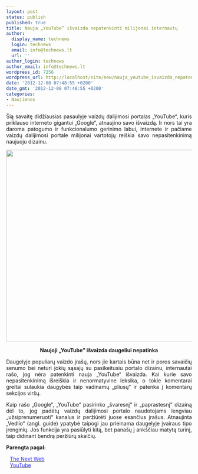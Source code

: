 ```yaml
---
layout: post
status: publish
published: true
title: Nauja „YouTube” išvaizda nepatenkinti milijonai internautų
author:
  display_name: technews
  login: technews
  email: info@technews.lt
  url: ''
author_login: technews
author_email: info@technews.lt
wordpress_id: 7256
wordpress_url: http://localhost/site/new/nauja_youtube_isvaizda_nepatenkinti_milijonai_internautu/
date: '2012-12-08 07:48:55 +0200'
date_gmt: '2012-12-08 07:48:55 +0200'
categories:
- Naujienos
---
```

<p style="text-align:justify">Šią savaitę didžiausias pasaulyje vaizdų dalijimosi portalas „YouTube“, kuris priklauso interneto gigantui „Google“, atnaujino savo išvaizdą. Ir nors tai yra daroma patogumo ir funkcionalumo gerinimo labui, internete ir pačiame vaizdų dalijimosi portale milijonai vartotojų reiškia savo nepasitenkinimą naujuoju dizainu.</p>
<p style="text-align:center"> <a target="blank" href="http://www.technologijos.lt/upload/image/n/technologijos/it/S-29945/youtube-1.jpg"><img alt="" src="http://www.technologijos.lt/upload/image/n/technologijos/it/S-29945/1-youtube-1.jpg" style="width: 520px;" /></a></p>
<div style="text-align:center"> <strong>Naujoji „YouTube” išvaizda daugeliui nepatinka</strong><br/><em></em></div>
<div style="text-align:justify"><!--[if gte mso 9]><![endif]--><!--[if gte mso 9]><xml></p>
<p>  Normal<br />
  0</p>
<p>  false<br />
  false<br />
  false</p>
<p>  EN-US<br />
  X-NONE<br />
  X-NONE</p>
<p></xml><![endif]--><!--[if gte mso 9]><![endif]--><!--[if gte mso 10]></p>
<style>
 /* Style Definitions */<br />
 table.MsoNormalTable<br />
	{mso-style-name:"Table Normal";<br />
	mso-style-parent:"";<br />
	line-height:115%;<br />
	font-size:11.0pt;"Calibri","sans-serif";<br />
	mso-bidi-"Times New Roman";}<br />
</style>
<p><![endif]--></p>
<p><span>Daugelyje populiarų vaizdo įrašų, nors jie kartais būna net ir poros savaičių senumo bei neturi jokių sąsajų su pasikeitusiu portalo dizainu, internautai rašo, jog nėra patenkinti nauja &bdquo;YouTube&ldquo; išvaizda. Kai kurie savo nepasitenkinimą išreiškia ir nenormatyvine leksika, o tokie komentarai greitai sulaukia daugybės taip vadinamų &bdquo;pliusų&ldquo; ir patenka į komentarų sekcijos viršų.<br /></span></p>
<p><span>Kaip rašo &bdquo;Google&ldquo;, &bdquo;YouTube&ldquo; pasirinko &bdquo;švaresnį&ldquo; ir &bdquo;paprastesnį&ldquo; dizainą dėl to, jog padėtų vaizdų dalijimosi portalo naudotojams lengviau &bdquo;užsiprenumeruoti&ldquo; kanalus ir peržiūrėti juose esančius įrašus. Atnaujinta &bdquo;Vedlio&ldquo; (angl. guide) ypatybė taipogi jau prieinama daugelyje įvairaus tipo įrenginių. Jos funkcija yra pasiūlyti kitą, bet panašų į ankščiau matytą turinį, taip didinant bendrą peržiūrų skaičių.<br /></span></p>
</div>
<p><strong>Parengta pagal:</strong></p>
<p style="margin:0px 0px 0px 10px"><a target="blank" href="http://thenextweb.com/google/2012/12/06/youtube-gets-sleek-new-design-with-cross-site-guide-feature-to-promote-subscriptions-and-channels/"><span style="color:#2E2EFE">The Next Web</span></a></p>
<p style="margin:0px 0px 0px 10px"><a target="blank" href="http://www.youtube.com"><span style="color:#2E2EFE">YouTube</span></a></p>

